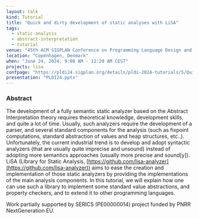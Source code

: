 ```yaml
---
layout: talk
kind: Tutorial
title: "Quick and dirty development of static analyses with LiSA"
tags:
  - static-analysis
  - abstract-interpretation
  - tutorial
venue: "45th ACM SIGPLAN Conference on Programming Language Design and Implementation (PLDI 2024)"
location: "Copenhagen, Denmark"
when: "June 24, 2024, 9:00 AM - 12:20 AM CEST"
projects: lisa
confpage: "https://pldi24.sigplan.org/details/pldi-2024-tutorials/5/Quick-and-dirty-development-of-static-analyses-with-LiSA"
presentation: "PLDI24.pptx"
---
```


### Abstract

The development of a fully semantic static analyzer based on the Abstract Interpretation theory requires theoretical knowledge, development skills, and quite a lot of time. Usually, such analyzers require the development of a parser, and several standard components for the analysis (such as fixpoint computations, standard abstraction of values and heap structures, etc..). Unfortunately, the current industrial trend is to develop and adopt syntactic analyzers (that are usually quite imprecise and unsound) instead of adopting more semantics approaches (usually more precise and sound[y]). LiSA (LIbrary for Static Analysis, [https://github.com/lisa-analyzer](https://github.com/lisa-analyzer)) aims to ease the creation and implementation of those static analyzers by providing the implementations of the main analysis components. In this tutorial, we will explain how one can use such a library to implement some standard value abstractions, and property checkers, and to extend it to other programming languages.

Work partially supported by SERICS (PE00000014) project funded by PNRR NextGeneration EU.
